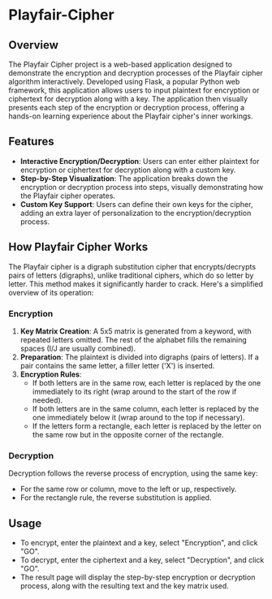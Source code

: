 # Playfair-Cipher

## Overview

The Playfair Cipher project is a web-based application designed to demonstrate the encryption and decryption processes of the Playfair cipher algorithm interactively. Developed using Flask, a popular Python web framework, this application allows users to input plaintext for encryption or ciphertext for decryption along with a key. The application then visually presents each step of the encryption or decryption process, offering a hands-on learning experience about the Playfair cipher's inner workings.

## Features

- **Interactive Encryption/Decryption**: Users can enter either plaintext for encryption or ciphertext for decryption along with a custom key.
- **Step-by-Step Visualization**: The application breaks down the encryption or decryption process into steps, visually demonstrating how the Playfair cipher operates.
- **Custom Key Support**: Users can define their own keys for the cipher, adding an extra layer of personalization to the encryption/decryption process.

## How Playfair Cipher Works

The Playfair cipher is a digraph substitution cipher that encrypts/decrypts pairs of letters (digraphs), unlike traditional ciphers, which do so letter by letter. This method makes it significantly harder to crack. Here's a simplified overview of its operation:

### Encryption

1. **Key Matrix Creation**: A 5x5 matrix is generated from a keyword, with repeated letters omitted. The rest of the alphabet fills the remaining spaces (I/J are usually combined).
2. **Preparation**: The plaintext is divided into digraphs (pairs of letters). If a pair contains the same letter, a filler letter ('X') is inserted.
3. **Encryption Rules**:
   - If both letters are in the same row, each letter is replaced by the one immediately to its right (wrap around to the start of the row if needed).
   - If both letters are in the same column, each letter is replaced by the one immediately below it (wrap around to the top if necessary).
   - If the letters form a rectangle, each letter is replaced by the letter on the same row but in the opposite corner of the rectangle.

### Decryption

Decryption follows the reverse process of encryption, using the same key:

- For the same row or column, move to the left or up, respectively.
- For the rectangle rule, the reverse substitution is applied.

## Usage
- To encrypt, enter the plaintext and a key, select "Encryption", and click "GO".
- To decrypt, enter the ciphertext and a key, select "Decryption", and click "GO".
- The result page will display the step-by-step encryption or decryption process, along with the resulting text and the key matrix used.

